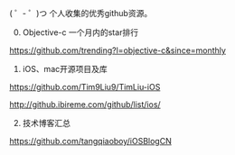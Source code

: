 ( ゜- ゜)つ  个人收集的优秀github资源。

0. Objective-c 一个月内的star排行

https://github.com/trending?l=objective-c&since=monthly

1. iOS、mac开源项目及库

https://github.com/Tim9Liu9/TimLiu-iOS

http://github.ibireme.com/github/list/ios/

2. 技术博客汇总

https://github.com/tangqiaoboy/iOSBlogCN
